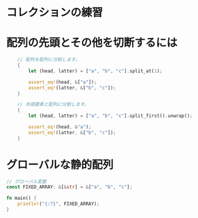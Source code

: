 # コレクションの練習

# 配列の先頭とその他を切断するには

```Rust
	// 配列を配列に分割します。
	{
		let (head, latter) = ["a", "b", "c"].split_at(1);

		assert_eq!(head, &["a"]);
		assert_eq!(latter, &["b", "c"]);
	}

	// 先頭要素と配列に分割します。
	{
		let (head, latter) = ["a", "b", "c"].split_first().unwrap();

		assert_eq!(head, &"a");
		assert_eq!(latter, &["b", "c"]);
	}
```

# グローバルな静的配列

```Rust
// グローバル変数
const FIXED_ARRAY: &[&str] = &["a", "b", "c"];

fn main() {
	println!("{:?}", FIXED_ARRAY);
}
```
